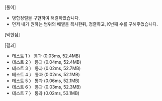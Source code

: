 [풀이]
- 병합정렬을 구현하여 해결하였습니다.
- 먼저 내가 원하는 범위의 배열을 복사한뒤, 정렬하고, K번째 수를 구해주었습니다.

[막힌점]

[결과]
- 테스트 1 〉	통과 (0.03ms, 52.4MB)
- 테스트 2 〉	통과 (0.04ms, 52.4MB)
- 테스트 3 〉	통과 (0.02ms, 52.7MB)
- 테스트 4 〉	통과 (0.02ms, 52.1MB)
- 테스트 5 〉	통과 (0.06ms, 52.1MB)
- 테스트 6 〉	통과 (0.03ms, 52.3MB)
- 테스트 7 〉	통과 (0.02ms, 53.1MB)
